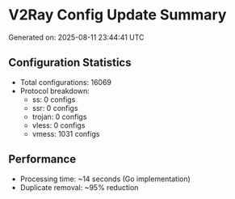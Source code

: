# V2Ray Config Update Summary
Generated on: 2025-08-11 23:44:41 UTC

## Configuration Statistics
- Total configurations: 16069
- Protocol breakdown:
  - ss: 0 configs
  - ssr: 0 configs
  - trojan: 0 configs
  - vless: 0 configs
  - vmess: 1031 configs

## Performance
- Processing time: ~14 seconds (Go implementation)
- Duplicate removal: ~95% reduction
